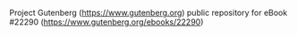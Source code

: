 Project Gutenberg (https://www.gutenberg.org) public repository for eBook #22290 (https://www.gutenberg.org/ebooks/22290)
